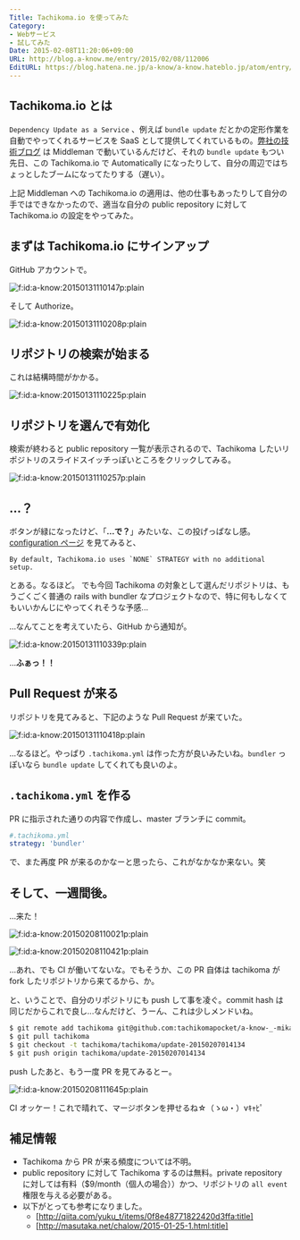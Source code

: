 ```yaml
---
Title: Tachikoma.io を使ってみた
Category:
- Webサービス
- 試してみた
Date: 2015-02-08T11:20:06+09:00
URL: http://blog.a-know.me/entry/2015/02/08/112006
EditURL: https://blog.hatena.ne.jp/a-know/a-know.hateblo.jp/atom/entry/8454420450081925781
---
```


## Tachikoma.io とは
`Dependency Update as a Service` 、例えば `bundle update` だとかの定形作業を自動でやってくれるサービスを SaaS として提供してくれているもの。[弊社の技術ブログ](http://tech.feedforce.jp/) は Middleman で動いているんだけど、それの `bundle update` もつい先日、この Tachikoma.io で Automatically になったりして、自分の周辺ではちょっとしたブームになってたりする（遅い）。

上記 Middleman への Tachikoma.io の適用は、他の仕事もあったりして自分の手ではできなかったので、適当な自分の public repository に対して  Tachikoma.io の設定をやってみた。


<!-- more -->


## まずは Tachikoma.io にサインアップ
GitHub アカウントで。

<p><span itemscope itemtype="https://schema.org/Photograph"><img src="//cdn-ak.f.st-hatena.com/images/fotolife/a/a-know/20150131/20150131110147.png" alt="f:id:a-know:20150131110147p:plain" title="f:id:a-know:20150131110147p:plain" class="hatena-fotolife" itemprop="image"></span></p>

そして Authorize。

<p><span itemscope itemtype="https://schema.org/Photograph"><img src="//cdn-ak.f.st-hatena.com/images/fotolife/a/a-know/20150131/20150131110208.png" alt="f:id:a-know:20150131110208p:plain" title="f:id:a-know:20150131110208p:plain" class="hatena-fotolife" itemprop="image"></span></p>

## リポジトリの検索が始まる
これは結構時間がかかる。

<p><span itemscope itemtype="https://schema.org/Photograph"><img src="//cdn-ak.f.st-hatena.com/images/fotolife/a/a-know/20150131/20150131110225.png" alt="f:id:a-know:20150131110225p:plain" title="f:id:a-know:20150131110225p:plain" class="hatena-fotolife" itemprop="image"></span></p>


## リポジトリを選んで有効化
検索が終わると public repository 一覧が表示されるので、Tachikoma したいリポジトリのスライドスイッチっぽいところをクリックしてみる。

<p><span itemscope itemtype="https://schema.org/Photograph"><img src="//cdn-ak.f.st-hatena.com/images/fotolife/a/a-know/20150131/20150131110257.png" alt="f:id:a-know:20150131110257p:plain" title="f:id:a-know:20150131110257p:plain" class="hatena-fotolife" itemprop="image"></span></p>


## ...？
ボタンが緑になったけど、「<b>...で？</b>」みたいな、この投げっぱなし感。
[configuration ページ](https://blue.tachikoma.io/configuration) を見てみると、

```
By default, Tachikoma.io uses `NONE` STRATEGY with no additional setup.
```

とある。なるほど。
でも今回 Tachikoma の対象として選んだリポジトリは、もうごくごく普通の rails with bundler なプロジェクトなので、特に何もしなくてもいいかんじにやってくれそうな予感...

...なんてことを考えていたら、GitHub から通知が。

<p><span itemscope itemtype="https://schema.org/Photograph"><img src="//cdn-ak.f.st-hatena.com/images/fotolife/a/a-know/20150131/20150131110339.png" alt="f:id:a-know:20150131110339p:plain" title="f:id:a-know:20150131110339p:plain" class="hatena-fotolife" itemprop="image"></span></p>


...<b>ふぁっ！！</b>

## Pull Request が来る
リポジトリを見てみると、下記のような Pull Request が来ていた。

<p><span itemscope itemtype="https://schema.org/Photograph"><img src="//cdn-ak.f.st-hatena.com/images/fotolife/a/a-know/20150131/20150131110418.png" alt="f:id:a-know:20150131110418p:plain" title="f:id:a-know:20150131110418p:plain" class="hatena-fotolife" itemprop="image"></span></p>


...なるほど。やっぱり `.tachikoma.yml` は作った方が良いみたいね。`bundler` っぽいなら `bundle update` してくれても良いのよ。

## `.tachikoma.yml` を作る
PR に指示された通りの内容で作成し、master ブランチに commit。

```yml:.tachikoma.yml
#.tachikoma.yml
strategy: 'bundler'
```

で、また再度 PR が来るのかなーと思ったら、これがなかなか来ない。笑


## そして、一週間後。

...来た！

<p><span itemscope itemtype="https://schema.org/Photograph"><img src="//cdn-ak.f.st-hatena.com/images/fotolife/a/a-know/20150208/20150208110021.png" alt="f:id:a-know:20150208110021p:plain" title="f:id:a-know:20150208110021p:plain" class="hatena-fotolife" itemprop="image"></span></p>

<p><span itemscope itemtype="https://schema.org/Photograph"><img src="//cdn-ak.f.st-hatena.com/images/fotolife/a/a-know/20150208/20150208110421.png" alt="f:id:a-know:20150208110421p:plain" title="f:id:a-know:20150208110421p:plain" class="hatena-fotolife" itemprop="image"></span></p>


...あれ、でも CI が働いてないな。でもそうか、この PR 自体は tachikoma が fork したリポジトリから来てるから、か。

と、いうことで、自分のリポジトリにも push して事を凌ぐ。commit hash は同じだからこれで良し...なんだけど、うーん、これは少しメンドいね。


```sh
$ git remote add tachikoma git@github.com:tachikomapocket/a-know-_-mikan.git
$ git pull tachikoma
$ git checkout -t tachikoma/tachikoma/update-20150207014134
$ git push origin tachikoma/update-20150207014134
```

push したあと、もう一度 PR を見てみるとー。

<p><span itemscope itemtype="https://schema.org/Photograph"><img src="//cdn-ak.f.st-hatena.com/images/fotolife/a/a-know/20150208/20150208111645.png" alt="f:id:a-know:20150208111645p:plain" title="f:id:a-know:20150208111645p:plain" class="hatena-fotolife" itemprop="image"></span></p>


CI オッケー！これで晴れて、マージボタンを押せるね☆（ゝω・）vｷｬﾋﾟ


## 補足情報

* Tachikoma から PR が来る頻度については不明。
* public repository に対して Tachikoma するのは無料。private repository に対しては有料（$9/month（個人の場合））かつ、リポジトリの `all event` 権限を与える必要がある。
* 以下がとっても参考になりました。
  * [http://qiita.com/yuku_t/items/0f8e48771822420d3ffa:title]
  * [http://masutaka.net/chalow/2015-01-25-1.html:title]
